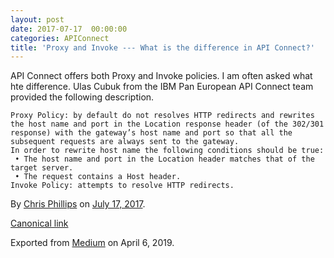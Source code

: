 ```yaml
---
layout: post
date: 2017-07-17  00:00:00
categories: APIConnect
title: 'Proxy and Invoke --- What is the difference in API Connect?'
---
```

 

API Connect offers both Proxy and Invoke policies. I am often asked what
hte difference. Ulas Cubuk from the IBM Pan European API Connect team
provided the following description.

```
Proxy Policy: by default do not resolves HTTP redirects and rewrites the host name and port in the Location response header (of the 302/301 response) with the gateway’s host name and port so that all the subsequent requests are always sent to the gateway.
In order to rewrite host name the following conditions should be true:
 • The host name and port in the Location header matches that of the target server.
 • The request contains a Host header.
Invoke Policy: attempts to resolve HTTP redirects.
```





By [Chris Phillips](https://medium.com/@cminion) on
[July 17, 2017](https://medium.com/p/13cb59e07673).

[Canonical
link](https://medium.com/@cminion/proxy-and-invoke-what-is-the-difference-in-api-connect-13cb59e07673)

Exported from [Medium](https://medium.com) on April 6, 2019.
